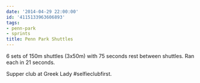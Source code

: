 ```yaml
---
date: '2014-04-29 22:00:00'
id: '4115133963606893'
tags:
- penn-park
- sprints
title: Penn Park Shuttles
---
```


6 sets of 150m shuttles (3x50m) with 75 seconds rest between shuttles. Ran each in 21 seconds.

Supper club at Greek Lady #selfieclubfirst.
